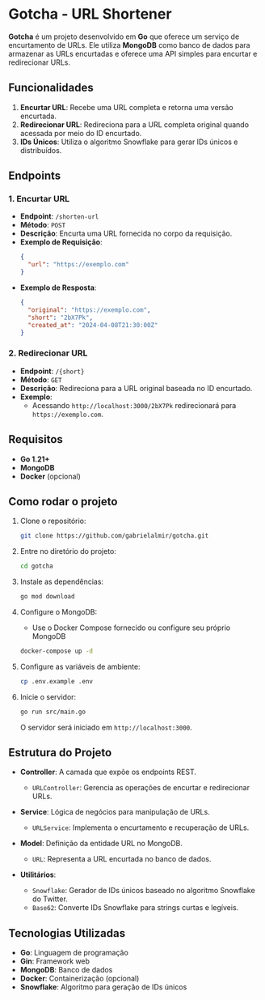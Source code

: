 # Gotcha - URL Shortener

**Gotcha** é um projeto desenvolvido em **Go** que oferece um serviço de encurtamento de URLs. Ele utiliza **MongoDB** como banco de dados para armazenar as URLs encurtadas e oferece uma API simples para encurtar e redirecionar URLs.

## Funcionalidades

1. **Encurtar URL**: Recebe uma URL completa e retorna uma versão encurtada.
2. **Redirecionar URL**: Redireciona para a URL completa original quando acessada por meio do ID encurtado.
3. **IDs Únicos**: Utiliza o algoritmo Snowflake para gerar IDs únicos e distribuídos.

## Endpoints

### 1. Encurtar URL
- **Endpoint**: `/shorten-url`
- **Método**: `POST`
- **Descrição**: Encurta uma URL fornecida no corpo da requisição.
- **Exemplo de Requisição**:
  ```json
  {
    "url": "https://exemplo.com"
  }
  ```
- **Exemplo de Resposta**:
  ```json
  {
    "original": "https://exemplo.com",
    "short": "2bX7Pk",
    "created_at": "2024-04-08T21:30:00Z"
  }
  ```

### 2. Redirecionar URL
- **Endpoint**: `/{short}`
- **Método**: `GET`
- **Descrição**: Redireciona para a URL original baseada no ID encurtado.
- **Exemplo**:
  - Acessando `http://localhost:3000/2bX7Pk` redirecionará para `https://exemplo.com`.

## Requisitos

- **Go 1.21+**
- **MongoDB**
- **Docker** (opcional)

## Como rodar o projeto

1. Clone o repositório:
   ```bash
   git clone https://github.com/gabrielalmir/gotcha.git
   ```

2. Entre no diretório do projeto:
   ```bash
   cd gotcha
   ```

3. Instale as dependências:
   ```bash
   go mod download
   ```

4. Configure o MongoDB:
   - Use o Docker Compose fornecido ou configure seu próprio MongoDB
   ```bash
   docker-compose up -d
   ```

5. Configure as variáveis de ambiente:
   ```bash
   cp .env.example .env
   ```

6. Inicie o servidor:
   ```bash
   go run src/main.go
   ```

   O servidor será iniciado em `http://localhost:3000`.

## Estrutura do Projeto

- **Controller**: A camada que expõe os endpoints REST.
  - `URLController`: Gerencia as operações de encurtar e redirecionar URLs.

- **Service**: Lógica de negócios para manipulação de URLs.
  - `URLService`: Implementa o encurtamento e recuperação de URLs.

- **Model**: Definição da entidade URL no MongoDB.
  - `URL`: Representa a URL encurtada no banco de dados.

- **Utilitários**:
  - `Snowflake`: Gerador de IDs únicos baseado no algoritmo Snowflake do Twitter.
  - `Base62`: Converte IDs Snowflake para strings curtas e legíveis.

## Tecnologias Utilizadas

- **Go**: Linguagem de programação
- **Gin**: Framework web
- **MongoDB**: Banco de dados
- **Docker**: Containerização (opcional)
- **Snowflake**: Algoritmo para geração de IDs únicos
